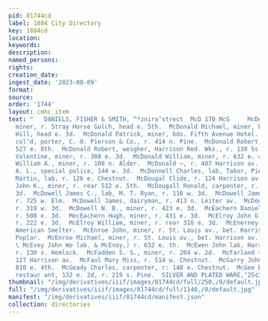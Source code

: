 ```yaml
---
pid: 01744cd
label: 1884 City Directory
key: 1884cd
location: 
keywords: 
description: 
named_persons: 
rights: 
creation_date: 
ingest_date: '2023-08-09'
format: 
source: 
order: '1744'
layout: cmhc_item
text: "   DANIELS, FISHER & SMITH, “*znira‘strect  McD 170 McG     McDonald Matthew,
  miner, r. Stray Horse Gulch, head e. 5th.  McDonald Michael, miner, bds. Carbonate
  Hill, head e. 3d.  McDonald Patrick, miner, bds. Fifth Avenue Hotel.  McDonald Reese,
  col’d, porter, C. O. Pierson & Co., r. 414 n. Pine.  McDonald Robert, physician,
  527 e. 8th.  McDonald Robert, weigher, Harrison Red. Wks., r. 138 5s. Hemlock.  McDonald
  Valentine, miner, r. 308 e. 3d.  McDonald William, miner, r. 632 e. 4th.  McDonald
  William A., miner, r. 108 n. Alder.  McDonald —, r. 407 Harrison av.  MeDonnell
  A. L., special police, 144 w. 3d.  McDonnell Charles, lab, Tabor, Pierce & Co.  McDonough
  Martin, lab, r. 126 e. Chestnut.  McDougal Clide, r. 124 Harrison av.  McDougall
  John K., miner, r. rear 512 e. 5th.  McDougall Ronald, carpenter, r. rear 426 e.
  3d.  McDowell James C., lab, M. T. Ryan, r. 116 w. 3d.  McDowell James H., teamster,
  r. 725 w. Elm.  McDowell James, dairyman, r. 413 n. Leiter av.  McDowell John C.,
  r. 319 w. 3d.  McDowell N. B., miner, r. 423 e. 3d.  McEachern Daniel, carpenter,
  r. 508 e. 3d.  MecEachern Hugh, miner, r. 431 e. 3d.  McElroy John G., surveyor,
  r. 222 e. 3d.  McElroy William, miner, r. rear 316 e. 3d.  McEnerney John, lab,
  American Smelter.  McEnroe John, miner, r. St. Louis av., bet. Harrison av. and
  Poplar.  McEnroe Michael, miner, r. St. Louis av., bet. Harrison av. and Poplar.
  \ McEvoy John We lab. & McEvoy,) r. 632 e. th.  McEwen John lab, Harrison Red. Wks.,
  r. 130 s. Hemlock.  McFadden S. S., miner, r. 204 w. 2d.  McFarland —, Mrs., r.
  127 Harrison av.  McFaul Mary Miss, r. 514 w. Chestnut.  McGarry John, miner, r.
  810 e. 4th.  McGeady Charles, carpenter, r: 148 e. Chestnut.  McGee B B. S. Miss,
  restaur ant, 132 e. 2d, r. 219 s. Pine.  SILVER AND PLATED WARE,’25¢38..288*       "
thumbnail: "/img/derivatives/iiif/images/01744cd/full/250,/0/default.jpg"
full: "/img/derivatives/iiif/images/01744cd/full/1140,/0/default.jpg"
manifest: "/img/derivatives/iiif/01744cd/manifest.json"
collection: directories
---
```

